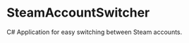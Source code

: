 SteamAccountSwitcher
====================

C# Application for easy switching between Steam accounts.

